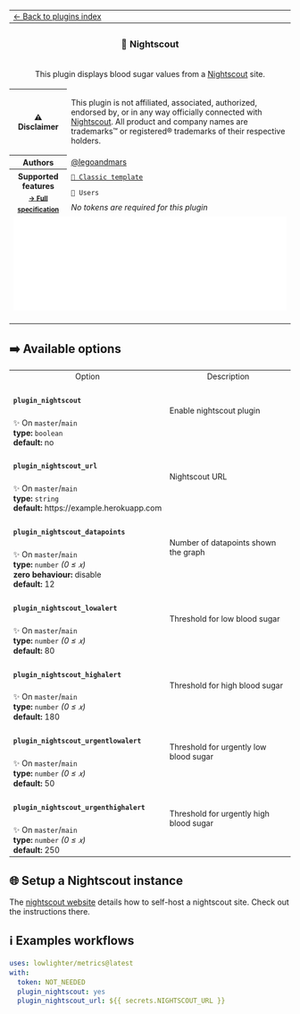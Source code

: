 <!--header-->
<table>
  <tr><td colspan="2"><a href="/README.md#-plugins">← Back to plugins index</a></td></tr>
  <tr><th colspan="2"><h3>💉 Nightscout</h3></th></tr>
  <tr><td colspan="2" align="center"><p>This plugin displays blood sugar values from a <a href="http://nightscout.info">Nightscout</a> site.</p>
</td></tr>
  <tr><th>⚠️ Disclaimer</th><td><p>This plugin is not affiliated, associated, authorized, endorsed by, or in any way officially connected with <a href="http://nightscout.info">Nightscout</a>.
All product and company names are trademarks™ or registered® trademarks of their respective holders.</p>
</td></tr>
<tr><th>Authors</th><td><a href="https://github.com/legoandmars">@legoandmars</a></td></tr>
  <tr>
    <th rowspan="3">Supported features<br><sub><a href="metadata.yml">→ Full specification</a></sub></th>
    <td><a href="/source/templates/classic/README.md"><code>📗 Classic template</code></a></td>
  </tr>
  <tr>
    <td><code>👤 Users</code></td>
  </tr>
  <tr>
    <td><i>No tokens are required for this plugin</i></td>
  </tr>
  <tr>
    <td colspan="2" align="center">
      <img src="https://github.com/legoandmars/legoandmars/blob/master/metrics.plugin.nightscout.svg" alt=""></img>
      <img width="900" height="1" alt="">
    </td>
  </tr>
</table>
<!--/header-->

## ➡️ Available options

<!--options-->
<table>
  <tr>
    <td align="center" nowrap="nowrap">Option</i></td><td align="center" nowrap="nowrap">Description</td>
  </tr>
  <tr>
    <td nowrap="nowrap"><h4><code>plugin_nightscout</code></h4></td>
    <td rowspan="2"><p>Enable nightscout plugin</p>
<img width="900" height="1" alt=""></td>
  </tr>
  <tr>
    <td nowrap="nowrap">✨ On <code>master</code>/<code>main</code><br>
<b>type:</b> <code>boolean</code>
<br>
<b>default:</b> no<br></td>
  </tr>
  <tr>
    <td nowrap="nowrap"><h4><code>plugin_nightscout_url</code></h4></td>
    <td rowspan="2"><p>Nightscout URL</p>
<img width="900" height="1" alt=""></td>
  </tr>
  <tr>
    <td nowrap="nowrap">✨ On <code>master</code>/<code>main</code><br>
<b>type:</b> <code>string</code>
<br>
<b>default:</b> https://example.herokuapp.com<br></td>
  </tr>
  <tr>
    <td nowrap="nowrap"><h4><code>plugin_nightscout_datapoints</code></h4></td>
    <td rowspan="2"><p>Number of datapoints shown the graph</p>
<img width="900" height="1" alt=""></td>
  </tr>
  <tr>
    <td nowrap="nowrap">✨ On <code>master</code>/<code>main</code><br>
<b>type:</b> <code>number</code>
<i>(0 ≤
𝑥)</i>
<br>
<b>zero behaviour:</b> disable</br>
<b>default:</b> 12<br></td>
  </tr>
  <tr>
    <td nowrap="nowrap"><h4><code>plugin_nightscout_lowalert</code></h4></td>
    <td rowspan="2"><p>Threshold for low blood sugar</p>
<img width="900" height="1" alt=""></td>
  </tr>
  <tr>
    <td nowrap="nowrap">✨ On <code>master</code>/<code>main</code><br>
<b>type:</b> <code>number</code>
<i>(0 ≤
𝑥)</i>
<br>
<b>default:</b> 80<br></td>
  </tr>
  <tr>
    <td nowrap="nowrap"><h4><code>plugin_nightscout_highalert</code></h4></td>
    <td rowspan="2"><p>Threshold for high blood sugar</p>
<img width="900" height="1" alt=""></td>
  </tr>
  <tr>
    <td nowrap="nowrap">✨ On <code>master</code>/<code>main</code><br>
<b>type:</b> <code>number</code>
<i>(0 ≤
𝑥)</i>
<br>
<b>default:</b> 180<br></td>
  </tr>
  <tr>
    <td nowrap="nowrap"><h4><code>plugin_nightscout_urgentlowalert</code></h4></td>
    <td rowspan="2"><p>Threshold for urgently low blood sugar</p>
<img width="900" height="1" alt=""></td>
  </tr>
  <tr>
    <td nowrap="nowrap">✨ On <code>master</code>/<code>main</code><br>
<b>type:</b> <code>number</code>
<i>(0 ≤
𝑥)</i>
<br>
<b>default:</b> 50<br></td>
  </tr>
  <tr>
    <td nowrap="nowrap"><h4><code>plugin_nightscout_urgenthighalert</code></h4></td>
    <td rowspan="2"><p>Threshold for urgently high blood sugar</p>
<img width="900" height="1" alt=""></td>
  </tr>
  <tr>
    <td nowrap="nowrap">✨ On <code>master</code>/<code>main</code><br>
<b>type:</b> <code>number</code>
<i>(0 ≤
𝑥)</i>
<br>
<b>default:</b> 250<br></td>
  </tr>
</table>
<!--/options-->

## 🌐 Setup a Nightscout instance

The [nightscout website](http://www.nightscout.info/) details how to self-host a nightscout site.
Check out the instructions there.

## ℹ️ Examples workflows

<!--examples-->
```yaml
uses: lowlighter/metrics@latest
with:
  token: NOT_NEEDED
  plugin_nightscout: yes
  plugin_nightscout_url: ${{ secrets.NIGHTSCOUT_URL }}

```
<!--/examples-->
